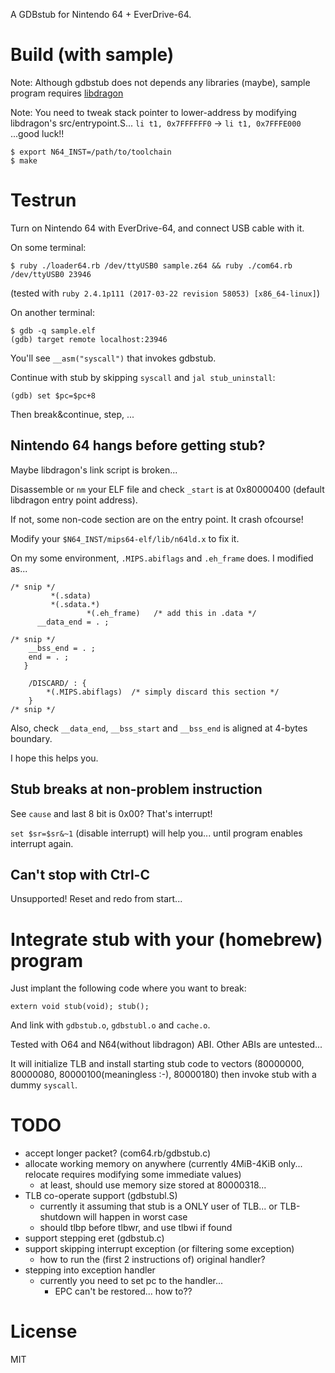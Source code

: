 A GDBstub for Nintendo 64 + EverDrive-64.

# Build (with sample)

Note: Although gdbstub does not depends any libraries (maybe), sample program requires [libdragon](https://github.com/DragonMinded/libdragon)

Note: You need to tweak stack pointer to lower-address by modifying libdragon's src/entrypoint.S... `li t1, 0x7FFFFFF0` -> `li t1, 0x7FFFE000` ...good luck!!

```
$ export N64_INST=/path/to/toolchain
$ make
```

# Testrun

Turn on Nintendo 64 with EverDrive-64, and connect USB cable with it.

On some terminal:

```
$ ruby ./loader64.rb /dev/ttyUSB0 sample.z64 && ruby ./com64.rb /dev/ttyUSB0 23946
```

(tested with `ruby 2.4.1p111 (2017-03-22 revision 58053) [x86_64-linux]`)

On another terminal:

```
$ gdb -q sample.elf
(gdb) target remote localhost:23946
```

You'll see `__asm("syscall")` that invokes gdbstub.

Continue with stub by skipping `syscall` and `jal stub_uninstall`:

```
(gdb) set $pc=$pc+8
```

Then break&continue, step, ...

## Nintendo 64 hangs before getting stub?

Maybe libdragon's link script is broken...

Disassemble or `nm` your ELF file and check `_start` is at 0x80000400 (default libdragon entry point address).

If not, some non-code section are on the entry point. It crash ofcourse!

Modify your `$N64_INST/mips64-elf/lib/n64ld.x` to fix it.

On my some environment, `.MIPS.abiflags` and `.eh_frame` does. I modified as...

```
/* snip */
         *(.sdata)
         *(.sdata.*)
				 *(.eh_frame)   /* add this in .data */
      __data_end = . ;

/* snip */
	__bss_end = . ;
	end = . ;
   }

	/DISCARD/ : {
		*(.MIPS.abiflags)  /* simply discard this section */
	}
/* snip */
```

Also, check `__data_end`, `__bss_start` and `__bss_end` is aligned at 4-bytes boundary.

I hope this helps you.

## Stub breaks at non-problem instruction

See `cause` and last 8 bit is 0x00? That's interrupt!

`set $sr=$sr&~1` (disable interrupt) will help you... until program enables interrupt again.

## Can't stop with Ctrl-C

Unsupported! Reset and redo from start...

# Integrate stub with your (homebrew) program

Just implant the following code where you want to break:

```
extern void stub(void); stub();
```

And link with `gdbstub.o`, `gdbstubl.o` and `cache.o`.

Tested with O64 and N64(without libdragon) ABI. Other ABIs are untested...

It will initialize TLB and install starting stub code to vectors (80000000, 80000080, 80000100(meaningless :-), 80000180) then invoke stub with a dummy `syscall`.

# TODO

* accept longer packet? (com64.rb/gdbstub.c)
* allocate working memory on anywhere (currently 4MiB-4KiB only... relocate requires modifying some immediate values)
  * at least, should use memory size stored at 80000318...
* TLB co-operate support (gdbstubl.S)
  * currently it assuming that stub is a ONLY user of TLB... or TLB-shutdown will happen in worst case
  * should tlbp before tlbwr, and use tlbwi if found
* support stepping eret (gdbstub.c)
* support skipping interrupt exception (or filtering some exception)
  * how to run the (first 2 instructions of) original handler?
* stepping into exception handler
  * currently you need to set pc to the handler...
	* EPC can't be restored... how to??

# License

MIT
